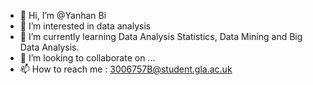 - 👋 Hi, I’m @Yanhan Bi
- 👀 I’m interested in data analysis
- 🌱 I’m currently learning Data Analysis Statistics, Data Mining and Big Data Analysis.
- 💞️ I’m looking to collaborate on ...
- 📫 How to reach me : 3006757B@student.gla.ac.uk

<!---
Breezy000/Breezy000 is a ✨ special ✨ repository because its `README.md` (this file) appears on your GitHub profile.
You can click the Preview link to take a look at your changes.
--->
